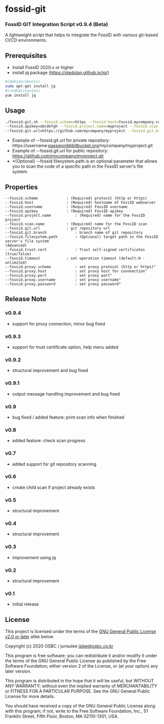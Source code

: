 # fossid-git
### FossID GIT Integration Script v0.9.4 (Beta)
A lightweight script that helps to integrate the FossID with various git-based CI/CD environments.

## Prerequisites
- Install FossID 2020.x or higher
- install jq package (https://stedolan.github.io/jq/)

```bash
#(debian/ubuntu)
sudo apt-get install jq
#(redhat/centos)
yum install jq
```

## Usage
```bash
./fossid-git.sh --fossid.scheme=https --fossid.host=fossid.mycompany.com --fossid.username=myuser \
--fossid.apikey=abcdefgh --fossid.project.name=myproject --fossid.scan.name=myscan \
--fossid.git.url=https://github.com/mycompany/myproject --fossid.git.branch=master
```
- Example of --fossid.git.url for private repository: https://username:password@bitbucket.org/mycompany/myproject.git
- Example of --fossid.git.url for public repository: https://github.com/mycompany/myproject.git
- *(Optional) --fossid.filesystem.path is an optional parameter that allows you to scan the code of a specific path in the FossID server's file system.

## Properties
```
--fossid.scheme				: (Required) protocol (http or https)
--fossid.host				: (Required) hostname of FossID webserver
--fossid.username			: (Required) FossID username
--fossid.apikey				: (Required) FossID apikey
--fossid.project.name			: (Required) name for the FossID project
--fossid.scan.name			: (Required) name for the FossID scan
--fossid.git.url 			: git repository url
--fossid.git.branch 			: branch name of git repository
--fossid.filesystem.path 		: (Optional) target path in the FossID server's file system
(Advanced)
--fossid.trust.cert 			: Trust self-signed certificates (true/false)
--fossid.timeout 			: set operation timeout (default:0 - unlimited)
--fossid.proxy.scheme 			: set proxy protocol (http or https)"
--fossid.proxy.host 			: set proxy host for connnection"
--fossid.proxy.port 			: set proxy port"
--fossid.proxy.username 		: set proxy username"
--fossid.proxy.password 		: set proxy password"
```
## Release Note
### v0.9.4
- support for proxy connection, minor bug fixed
### v0.9.3
- support for trust certificate option, help menu added
### v0.9.2
- structural improvement and bug fixed
### v0.9.1
- output message handling improvement and bug fixed
### v0.9
- bug fixed / added feature: print scan info when finished
### v0.8
- added feature: check scan progress
### v0.7
- added support for git repository scanning
### v0.6
- create child scan if project already exists
### v0.5
- structural improvement
### v0.4
- structural improvement
### v0.3
- improvement using jq
### v0.2
- structural improvement
### v0.1
- initial release

## License
This project is licensed under the terms of the [GNU General Public License v2.0 or later](https://tldrlegal.com/license/gnu-general-public-license-v2) alike below.

Copyright (c) 2020 OSBC / junsulee
jslee@osbc.co.kr

This program is free software; you can redistribute it and/or
modify it under the terms of the GNU General Public License
as published by the Free Software Foundation; either version 2
of the License, or (at your option) any later version.

This program is distributed in the hope that it will be useful,
but WITHOUT ANY WARRANTY; without even the implied warranty of
MERCHANTABILITY or FITNESS FOR A PARTICULAR PURPOSE.  See the
GNU General Public License for more details.

You should have received a copy of the GNU General Public License
along with this program; if not, write to the Free Software
Foundation, Inc., 51 Franklin Street, Fifth Floor, Boston, MA  02110-1301, USA.
